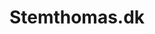 ---
title: 'Stemthomas.dk'
description: 'Lorem ipsum dolor sit amet'
pubDate: '21 jan 2024'
heroImage: '/project/thomas.png'
isPost: false
colSize: 1
scrollHero: true
---